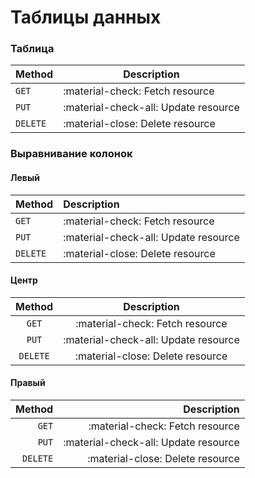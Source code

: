 # Таблицы данных

### Таблица

| Method   | Description                          |
|----------|--------------------------------------|
| `GET`    | :material-check:     Fetch resource  |
| `PUT`    | :material-check-all: Update resource |
| `DELETE` | :material-close:     Delete resource |

### Выравнивание колонок

#### Левый

| Method   | Description                          |
|:---------|:-------------------------------------|
| `GET`    | :material-check:     Fetch resource  |
| `PUT`    | :material-check-all: Update resource |
| `DELETE` | :material-close:     Delete resource |

#### Центр

|  Method  |             Description              |
|:--------:|:------------------------------------:|
|  `GET`   | :material-check:     Fetch resource  |
|  `PUT`   | :material-check-all: Update resource |
| `DELETE` | :material-close:     Delete resource |

#### Правый

|   Method |                          Description |
|---------:|-------------------------------------:|
|    `GET` |  :material-check:     Fetch resource |
|    `PUT` | :material-check-all: Update resource |
| `DELETE` | :material-close:     Delete resource |

